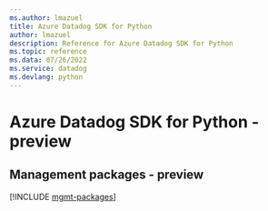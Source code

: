 ```yaml
---
ms.author: lmazuel
title: Azure Datadog SDK for Python
author: lmazuel
description: Reference for Azure Datadog SDK for Python
ms.topic: reference
ms.data: 07/26/2022
ms.service: datadog
ms.devlang: python
---
```

# Azure Datadog SDK for Python - preview

## Management packages - preview
[!INCLUDE [mgmt-packages](datadog-mgmt-index.md)]